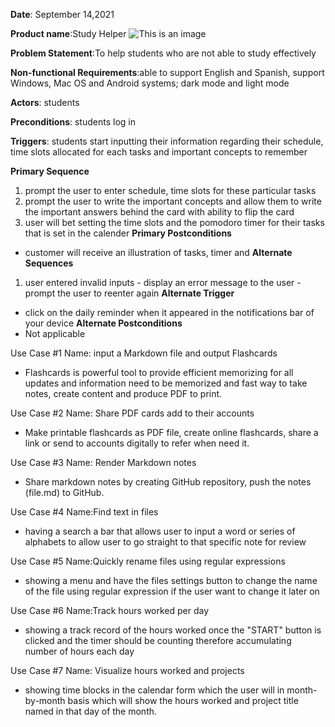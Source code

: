 
**Date**: September 14,2021

**Product name**:Study Helper ![This is an image](https://www.anyrgb.com/en-clipart-ylbmw)

**Problem Statement**:To help students who are not able to study effectively

**Non-functional Requirements**:able to support English and Spanish, support Windows, Mac OS and Android systems; dark mode and light mode

**Actors**: students

**Preconditions**: students log in 

**Triggers**: students start inputting their information regarding their schedule, time slots allocated for each tasks and important concepts to remember 

**Primary Sequence**
   1. prompt the user to enter schedule, time slots for these particular tasks
   2. prompt the user to write the important concepts and allow them to write the important     answers behind the card with ability to flip the card
   3. user will bet setting the time slots and the pomodoro timer for their tasks that is set in the calender
**Primary Postconditions**
-  customer will receive an illustration of tasks, timer and 
**Alternate Sequences**
  1. user entered invalid inputs
    - display an error message to the user
    - prompt the user to reenter again
**Alternate Trigger**
- click on the daily reminder when it appeared in the notifications bar of your device
**Alternate Postconditions**
- Not applicable


Use Case #1 Name: input a Markdown file and output Flashcards 
 - Flashcards is powerful tool to provide efficient memorizing for all updates and information need to be memorized and fast way to take notes, create 
content and produce PDF to print.

Use Case #2 Name: Share PDF cards add to their accounts
 - Make printable flashcards as PDF file, create online flashcards, share a link or send to accounts digitally to refer when need it.

Use Case #3 Name: Render Markdown notes 
 - Share markdown notes by creating GitHub repository, push the notes (file.md) to GitHub.

Use Case #4 Name:Find text in files
 - having a search a bar that allows user to input a word or series of alphabets to allow user to go straight to that specific note for review

Use Case #5 Name:Quickly rename files using regular expressions
 - showing a menu and have the files settings button to change the name of the file using regular expression if the user want to change it later on

Use Case #6 Name:Track hours worked per day
 - showing a track record of the hours worked once the "START" button is clicked and the timer should be counting therefore accumulating number of hours each day

Use Case #7 Name: Visualize hours worked and projects
 - showing time blocks in the calendar form which the user will in month-by-month basis which will show the hours worked and project title named in that day of the month.

